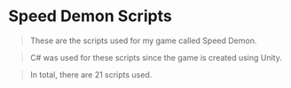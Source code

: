 # Speed Demon Scripts

> These are the scripts used for my game called Speed Demon.

> C# was used for these scripts since the game is created using Unity.

> In total, there are 21 scripts used.
